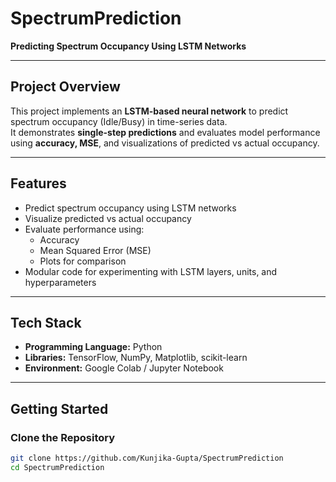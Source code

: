 # SpectrumPrediction

**Predicting Spectrum Occupancy Using LSTM Networks**

---

## Project Overview

This project implements an **LSTM-based neural network** to predict spectrum occupancy (Idle/Busy) in time-series data.  
It demonstrates **single-step predictions** and evaluates model performance using **accuracy, MSE**, and visualizations of predicted vs actual occupancy.

---

## Features

- Predict spectrum occupancy using LSTM networks  
- Visualize predicted vs actual occupancy  
- Evaluate performance using:
  - Accuracy
  - Mean Squared Error (MSE)
  - Plots for comparison  
- Modular code for experimenting with LSTM layers, units, and hyperparameters  

---

## Tech Stack

- **Programming Language:** Python  
- **Libraries:** TensorFlow, NumPy, Matplotlib, scikit-learn  
- **Environment:** Google Colab / Jupyter Notebook  

---

## Getting Started

### Clone the Repository
```bash
git clone https://github.com/Kunjika-Gupta/SpectrumPrediction
cd SpectrumPrediction
